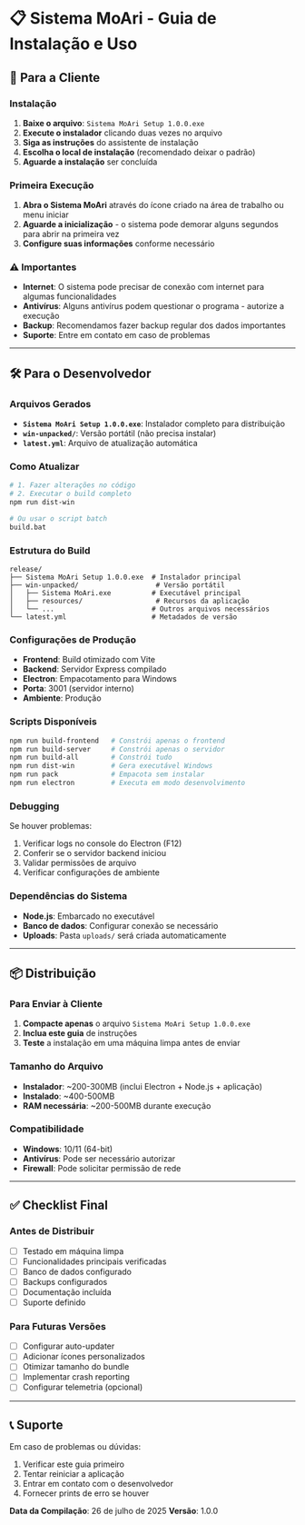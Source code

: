 # 📋 Sistema MoAri - Guia de Instalação e Uso

## 🚀 Para a Cliente

### Instalação
1. **Baixe o arquivo**: `Sistema MoAri Setup 1.0.0.exe`
2. **Execute o instalador** clicando duas vezes no arquivo
3. **Siga as instruções** do assistente de instalação
4. **Escolha o local de instalação** (recomendado deixar o padrão)
5. **Aguarde a instalação** ser concluída

### Primeira Execução
1. **Abra o Sistema MoAri** através do ícone criado na área de trabalho ou menu iniciar
2. **Aguarde a inicialização** - o sistema pode demorar alguns segundos para abrir na primeira vez
3. **Configure suas informações** conforme necessário

### ⚠️ Importantes
- **Internet**: O sistema pode precisar de conexão com internet para algumas funcionalidades
- **Antivírus**: Alguns antivírus podem questionar o programa - autorize a execução
- **Backup**: Recomendamos fazer backup regular dos dados importantes
- **Suporte**: Entre em contato em caso de problemas

---

## 🛠️ Para o Desenvolvedor

### Arquivos Gerados
- **`Sistema MoAri Setup 1.0.0.exe`**: Instalador completo para distribuição
- **`win-unpacked/`**: Versão portátil (não precisa instalar)
- **`latest.yml`**: Arquivo de atualização automática

### Como Atualizar
```bash
# 1. Fazer alterações no código
# 2. Executar o build completo
npm run dist-win

# Ou usar o script batch
build.bat
```

### Estrutura do Build
```
release/
├── Sistema MoAri Setup 1.0.0.exe  # Instalador principal
├── win-unpacked/                   # Versão portátil
│   ├── Sistema MoAri.exe          # Executável principal
│   ├── resources/                  # Recursos da aplicação
│   └── ...                        # Outros arquivos necessários
└── latest.yml                     # Metadados de versão
```

### Configurações de Produção
- **Frontend**: Build otimizado com Vite
- **Backend**: Servidor Express compilado
- **Electron**: Empacotamento para Windows
- **Porta**: 3001 (servidor interno)
- **Ambiente**: Produção

### Scripts Disponíveis
```bash
npm run build-frontend   # Constrói apenas o frontend
npm run build-server     # Constrói apenas o servidor
npm run build-all        # Constrói tudo
npm run dist-win         # Gera executável Windows
npm run pack             # Empacota sem instalar
npm run electron         # Executa em modo desenvolvimento
```

### Debugging
Se houver problemas:
1. Verificar logs no console do Electron (F12)
2. Conferir se o servidor backend iniciou
3. Validar permissões de arquivo
4. Verificar configurações de ambiente

### Dependências do Sistema
- **Node.js**: Embarcado no executável
- **Banco de dados**: Configurar conexão se necessário
- **Uploads**: Pasta `uploads/` será criada automaticamente

---

## 📦 Distribuição

### Para Enviar à Cliente
1. **Compacte apenas** o arquivo `Sistema MoAri Setup 1.0.0.exe`
2. **Inclua este guia** de instruções
3. **Teste** a instalação em uma máquina limpa antes de enviar

### Tamanho do Arquivo
- **Instalador**: ~200-300MB (inclui Electron + Node.js + aplicação)
- **Instalado**: ~400-500MB
- **RAM necessária**: ~200-500MB durante execução

### Compatibilidade
- **Windows**: 10/11 (64-bit)
- **Antivírus**: Pode ser necessário autorizar
- **Firewall**: Pode solicitar permissão de rede

---

## ✅ Checklist Final

### Antes de Distribuir
- [ ] Testado em máquina limpa
- [ ] Funcionalidades principais verificadas
- [ ] Banco de dados configurado
- [ ] Backups configurados
- [ ] Documentação incluída
- [ ] Suporte definido

### Para Futuras Versões
- [ ] Configurar auto-updater
- [ ] Adicionar ícones personalizados
- [ ] Otimizar tamanho do bundle
- [ ] Implementar crash reporting
- [ ] Configurar telemetria (opcional)

---

## 📞 Suporte

Em caso de problemas ou dúvidas:
1. Verificar este guia primeiro
2. Tentar reiniciar a aplicação
3. Entrar em contato com o desenvolvedor
4. Fornecer prints de erro se houver

**Data da Compilação**: 26 de julho de 2025
**Versão**: 1.0.0
